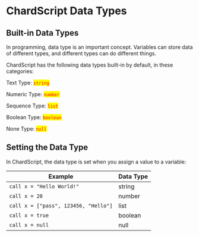 # ChardScript Data Types

## Built-in Data Types

In programming, data type is an important concept. Variables can store data of different types, and different types can do different things.

ChardScript has the following data types built-in by default, in these categories:

&#x20;     Text Type:              <mark style="color:red;">`string`</mark>

&#x20;     Numeric Type:       <mark style="color:red;">`number`</mark>

&#x20;     Sequence Type:    <mark style="color:red;">`list`</mark>

&#x20;     Boolean Type:       <mark style="color:red;">`boolean`</mark>

&#x20;     None Type:            <mark style="color:red;">`null`</mark>

## Setting the Data Type

In ChardScript, the data type is set when you assign a value to a variable:

| Example                              | Data Type |
| ------------------------------------ | --------- |
| `call x = "Hello World!"`            | string    |
| `call x = 20`                        | number    |
| `call x = ["pass", 123456, "Hello"]` | list      |
| `call x = true`                      | boolean   |
| `call x = null`                      | null      |
